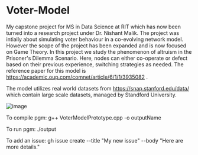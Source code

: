 # Voter-Model
My capstone project for MS in Data Science at RIT which has now been turned into a research project under Dr. Nishant Malik. The project was intially about simulating voter behaviour in a co-evolving network model. However the scope of the project has been expanded and is now focused on Game Theory. In this project we study the phenomenon of altruism in the Prisoner's Dilemma Scenario. Here, nodes can either co-operate or defect based on their previous experience, switching strategies as needed. The reference paper for this model is https://academic.oup.com/comnet/article/6/1/1/3935082 .

The model utilizes real world datasets from https://snap.stanford.edu/data/ which contain large scale datasets, managed by Standford University.

![image](https://github.com/sagarswapRIT/Voter-Model/assets/24601204/5edd6bcd-10f8-45b6-a547-85fd56a4816d)


To compile pgm:
g++ VoterModelPrototype.cpp -o outputName

To run pgm:
./output

To add an issue:
gh issue create --title "My new issue" --body "Here are more details."